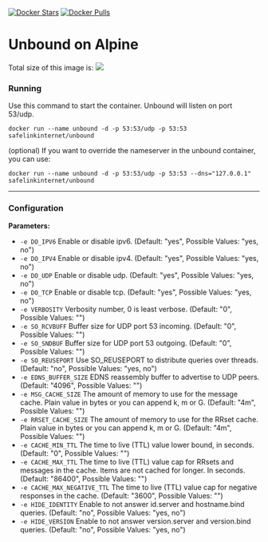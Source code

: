 [![Docker Stars](https://img.shields.io/docker/stars/safelinkinternet/unbound.svg)](https://hub.docker.com/r/safelinkinternet/unbound/) [![Docker Pulls](https://img.shields.io/docker/pulls/safelinkinternet/unbound.svg)](https://hub.docker.com/r/safelinkinternet/unbound/)
# Unbound on Alpine
Total size of this image is:
[![](https://badge.imagelayers.io/safelinkinternet/unbound:latest.svg)](https://imagelayers.io/?images=safelinkinternet/unbound:latest 'Get your own badge on imagelayers.io')

### Running

Use this command to start the container. Unbound will listen on port 53/udp.

`docker run --name unbound -d -p 53:53/udp -p 53:53 safelinkinternet/unbound`

(optional)
If you want to override the nameserver in the unbound container, you can use:

`docker run --name unbound -d -p 53:53/udp -p 53:53 --dns="127.0.0.1" safelinkinternet/unbound`

________________________________________

### Configuration
**Parameters:**

* `-e DO_IPV6` Enable or disable ipv6. (Default: "yes", Possible Values: "yes, no")
* `-e DO_IPV4` Enable or disable ipv4. (Default: "yes", Possible Values: "yes, no")
* `-e DO_UDP` Enable or disable udp. (Default: "yes", Possible Values: "yes, no")
* `-e DO_TCP` Enable or disable tcp. (Default: "yes", Possible Values: "yes, no")
* `-e VERBOSITY` Verbosity number, 0 is least verbose. (Default: "0", Possible Values: "<integer>")
* `-e SO_RCVBUFF` Buffer size for UDP port 53 incoming. (Default: "0", Possible Values: "<integer>")
* `-e SO_SNDBUF` Buffer size for UDP port 53 outgoing. (Default: "0", Possible Values: "<integer>")
* `-e SO_REUSEPORT` Use SO_REUSEPORT to distribute queries over threads. (Default: "no", Possible Values: "yes, no")
* `-e EDNS_BUFFER_SIZE` EDNS reassembly buffer to advertise to UDP peers. (Default: "4096", Possible Values: "<integer>")
* `-e MSG_CACHE_SIZE` The amount of memory to use for the message cache. Plain value in bytes or you can append k, m or G. (Default: "4m", Possible Values: "<integer>")
* `-e RRSET_CACHE_SIZE` The amount of memory to use for the RRset cache. Plain value in bytes or you can append k, m or G. (Default: "4m", Possible Values: "<integer>")
* `-e CACHE_MIN_TTL` The time to live (TTL) value lower bound, in seconds. (Default: "0", Possible Values: "<integer>")
* `-e CACHE_MAX_TTL` The time to live (TTL) value cap for RRsets and messages in the cache. Items are not cached for longer. In seconds. (Default: "86400", Possible Values: "<integer>")
* `-e CACHE_MAX_NEGATIVE_TTL` The time to live (TTL) value cap for negative responses in the cache. (Default: "3600", Possible Values: "<integer>")
* `-e HIDE_IDENTITY` Enable to not answer id.server and hostname.bind queries. (Default: "no", Possible Values: "yes, no")
* `-e HIDE_VERSION` Enable to not answer version.server and version.bind queries. (Default: "no", Possible Values: "yes, no")
